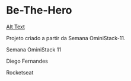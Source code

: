 # Be-The-Hero

[Alt Text](https://user-images.githubusercontent.com/62043171/78032791-ed511480-733b-11ea-83ce-ba061edeec89.png)

Projeto criado a partir da Semana OminiStack-11.

Semana OminiStack 11

Diego Fernandes

Rocketseat
